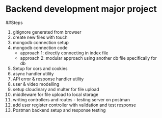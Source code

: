 # Backend development major project

##Steps 
1. gitignore generated from browser
2. create new files with touch
3. mongodb connection setup
4. mongodb connection code 
    - approach 1: directly connecting in index file
    - approach 2:  modular approach using another db file specifically for db
5. Setup for cors and cookies
6. async handler utility
7. API error & response handler utility
8. user & video modelling
9. setup cloudinary and multer for file upload
10. middleware for file upload to local storage
11. writing controllers and routes - testing server on postman
12. add user register controller with validation and test response
13. Postman backend setup and response testing